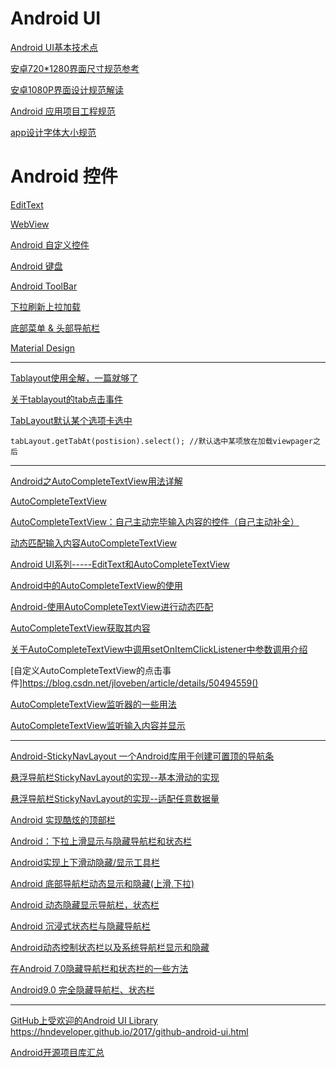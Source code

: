 Android UI
===

[Android UI基本技术点](https://www.androidos.net.cn/article/fSJJNVeeqg.html)  

[安卓720*1280界面尺寸规范参考](https://www.25xt.com/appdesign/9712.html)  

[安卓1080P界面设计规范解读](https://www.25xt.com/appdesign/9487.html)  

[Android 应用项目工程规范](https://www.androidos.net.cn/article/fSxmyVeeqq.html)  

[app设计字体大小规范](https://www.25xt.com/guidelines/20689.html)  



Android 控件
===

[EditText](https://github.com/hncgc/Android/blob/master/UI/EditText.md)  


[WebView](https://github.com/hncgc/Android/blob/master/android/WebView.md)  


[Android 自定义控件](https://github.com/hncgc/Android/blob/master/android/Android%E8%87%AA%E5%AE%9A%E4%B9%89%E6%8E%A7%E4%BB%B6.md)  




[Android 键盘](https://github.com/hncgc/Android/blob/master/android/Android%E9%94%AE%E7%9B%98.md)  




[Android ToolBar](https://github.com/hncgc/Android/blob/master/android/AndroidToolBar.md)  

[下拉刷新上拉加载](https://github.com/hncgc/Android/blob/master/android/%E4%B8%8B%E6%8B%89%E5%88%B7%E6%96%B0%E4%B8%8A%E6%8B%89%E5%8A%A0%E8%BD%BD.md)  

[底部菜单 & 头部导航栏](https://github.com/hncgc/Android/blob/master/android/%E5%BA%95%E9%83%A8%E8%8F%9C%E5%8D%95%26%E5%A4%B4%E9%83%A8%E5%AF%BC%E8%88%AA%E6%A0%8F.md)  

[Material Design](https://github.com/hncgc/Android/blob/master/android/MaterialDesign.md)  

----------------

[Tablayout使用全解，一篇就够了](https://www.jianshu.com/p/fde38f367019)  

[关于tablayout的tab点击事件](https://blog.csdn.net/wlxfxy/article/details/72820440)  

[TabLayout默认某个选项卡选中](https://blog.csdn.net/qq_29897079/article/details/77969617)  
~~~
tabLayout.getTabAt(postision).select(); //默认选中某项放在加载viewpager之后
~~~
---------------------

[Android之AutoCompleteTextView用法详解](https://www.jianshu.com/p/8b91cc1c0fd4)  

[AutoCompleteTextView](https://www.jianshu.com/p/aeae6a201a7b)  

[AutoCompleteTextView：自己主动完毕输入内容的控件（自己主动补全）](https://www.cnblogs.com/zsychanpin/p/7218369.html)  

[动态匹配输入内容AutoCompleteTextView](https://www.jianshu.com/p/300cd948001e)  

[Android UI系列-----EditText和AutoCompleteTextView](https://www.cnblogs.com/xiaoluo501395377/p/3411359.html)  

[Android中的AutoCompleteTextView的使用](https://www.cnblogs.com/wlming/p/5420133.html)  

[Android-使用AutoCompleteTextView进行动态匹配](https://blog.csdn.net/acm_th/article/details/50986569)  

[AutoCompleteTextView获取其内容](https://wang-peng1.iteye.com/blog/748061)  

[关于AutoCompleteTextView中调用setOnItemClickListener中参数调用介绍](https://bbs.csdn.net/topics/370231828)  

[自定义AutoCompleteTextView的点击事件]https://blog.csdn.net/jloveben/article/details/50494559()  

[AutoCompleteTextView监听器的一些用法](https://blog.csdn.net/qice675563721/article/details/22430467)  

[AutoCompleteTextView监听输入内容并显示](https://blog.csdn.net/u010002184/article/details/49886517)  


--------------------

[Android-StickyNavLayout 一个Android库用于创建可置顶的导航条](https://python.ctolib.com/hongyangAndroid-Android-StickyNavLayout.html)  

[悬浮导航栏StickyNavLayout的实现--基本滑动的实现](https://www.jianshu.com/p/e5ef7e36cbd3)  

[悬浮导航栏StickyNavLayout的实现--适配任意数据量](https://www.jianshu.com/p/daff3b4de3a4)  

[Android 实现酷炫的顶部栏](https://www.2cto.com/kf/201609/544183.html)  

[Android：下拉上滑显示与隐藏导航栏和状态栏](https://blog.csdn.net/u011343735/article/details/53761170)  

[Android实现上下滑动隐藏/显示工具栏](https://blog.csdn.net/futureshine1/article/details/50768735)  

[Android 底部导航栏动态显示和隐藏(上滑,下拉)](https://blog.csdn.net/xfhy_/article/details/78584459)  

[Android 动态隐藏显示导航栏，状态栏](https://blog.csdn.net/zhoumushui/article/details/51792568)  


[Android 沉浸式状态栏与隐藏导航栏](https://blog.csdn.net/Chen_xiaobao/article/details/80985923)  

[Android动态控制状态栏以及系统导航栏显示和隐藏](https://blog.csdn.net/Maiduoudo/article/details/77239557)  

[在Android 7.0隐藏导航栏和状态栏的一些方法](https://blog.csdn.net/maetelibom/article/details/78656021)  

[Android9.0 完全隐藏导航栏、状态栏](https://blog.csdn.net/u011386173/article/details/84104971)  

--------------------

[GitHub上受欢迎的Android UI Library](https://www.jianshu.com/p/da1ca645b95c)  
https://hndeveloper.github.io/2017/github-android-ui.html  

[Android开源项目库汇总](https://www.jianshu.com/p/86541dc33bc4)  












